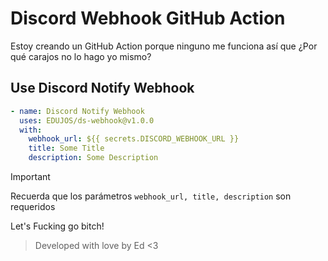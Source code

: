 # Discord Webhook GitHub Action
Estoy creando un GitHub Action porque ninguno me funciona así que ¿Por qué carajos no lo hago yo mismo?

## Use Discord Notify Webhook
```yml
- name: Discord Notify Webhook
  uses: EDUJOS/ds-webhook@v1.0.0
  with:
    webhook_url: ${{ secrets.DISCORD_WEBHOOK_URL }}
    title: Some Title
    description: Some Description
```

> [!IMPORTANT]
> Recuerda que los parámetros `webhook_url, title, description` son requeridos

Let's Fucking go bitch!
> Developed with love by Ed <3